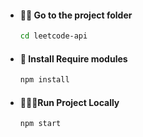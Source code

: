 
- #### 👋🏽 Go to the project folder

  ```bash
  cd leetcode-api
  ```

- #### 🚀 Install Require modules

  ```bash
  npm install
  ```

- #### 🏃🏽‍♂️Run Project Locally

  ```bash
  npm start
  ```

#
